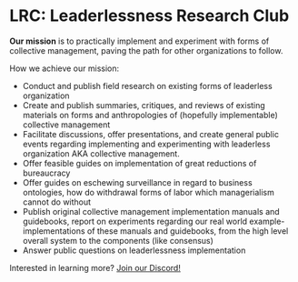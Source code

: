 # LRC: Leaderlessness Research Club

**Our mission** is to practically implement and experiment with forms of
collective management, paving the path for other organizations to follow.

How we achieve our mission:

  * Conduct and publish field research on existing forms of leaderless
    organization
  * Create and publish summaries, critiques, and reviews of existing materials
    on forms and anthropologies of (hopefully implementable) collective management
  * Facilitate discussions, offer presentations, and create general public
    events regarding implementing and experimenting with leaderless
    organization AKA collective management.
  * Offer feasible guides on implementation of great reductions of bureaucracy
  * Offer guides on eschewing surveillance in regard to business ontologies,
    how do withdrawal forms of labor which managerialism cannot do without
  * Publish original collective management implementation manuals and guidebooks,
    report on experiments regarding our real world example-implementations of
    these manuals and guidebooks, from the high level overall system to the
    components (like consensus)
  * Answer public questions on leaderlessness implementation

Interested in learning more? [Join our Discord!](https://discord.gg/bBP3cU)
